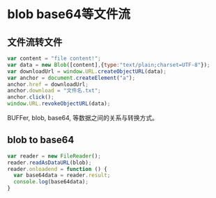 # blob base64等文件流

## 文件流转文件

```javascript
var content = "file content!";
var data = new Blob([content],{type:"text/plain;charset=UTF-8"});
var downloadUrl = window.URL.createObjectURL(data);
var anchor = document.createElement("a");
anchor.href = downloadUrl;
anchor.download = "文件名.txt";
anchor.click();
window.URL.revokeObjectURL(data);
```

BUFFer, blob, base64, 等数据之间的关系与转换方式。

## blob to base64

```js
var reader = new FileReader();
reader.readAsDataURL(blob);
reader.onloadend = function () {
  var base64data = reader.result;
  console.log(base64data);
}
```